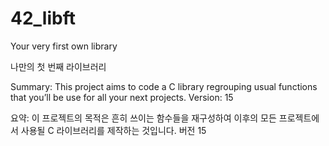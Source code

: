 # 42_libft

Your very first own library

나만의 첫 번째 라이브러리

Summary: This project aims to code a C library regrouping usual functions that you’ll be use for all your next projects. Version: 15

요약: 이 프로젝트의 목적은 흔히 쓰이는 함수들을 재구성하여 이후의 모든 프로젝트에서 사용될 C 라이브러리를 제작하는 것입니다. 버전 15
